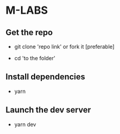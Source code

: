 # M-LABS

## Get the repo

- git clone 'repo link' or fork it [preferable]

- cd 'to the folder'

## Install dependencies

- yarn

## Launch the dev server

- yarn dev
